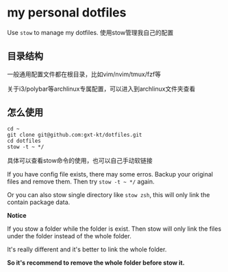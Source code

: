 # my personal dotfiles

Use `stow` to manage my dotfiles.
使用stow管理我自己的配置

## 目录结构

一般通用配置文件都在根目录，比如vim/nvim/tmux/fzf等

关于i3/polybar等archlinux专属配置，可以进入到archlinux文件夹查看


## 怎么使用

```
cd ~
git clone git@github.com:gxt-kt/dotfiles.git
cd dotfiles
stow -t ~ */
```

具体可以查看stow命令的使用，也可以自己手动软链接

If you have config file exists, there may some erros. Backup your original files and remove them. Then try `stow -t ~ */` again.

Or you can also stow single directory like `stow zsh`, this will only link the contain package data.

**Notice** 

If you stow a folder while the folder is exist. Then stow will only link the files under the folder instead of the whole folder.

It's really different and it's better to link the whole folder.

**So it's recommend to remove the whole folder before stow it.**

